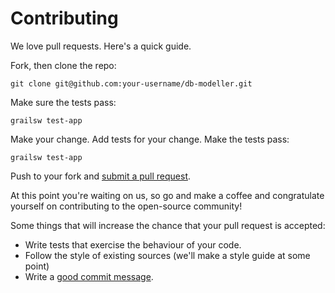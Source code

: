 # Contributing

We love pull requests. Here's a quick guide.

Fork, then clone the repo:

    git clone git@github.com:your-username/db-modeller.git

Make sure the tests pass:

    grailsw test-app

Make your change. Add tests for your change. Make the tests pass:

    grailsw test-app

Push to your fork and [submit a pull request][pr].

[pr]: https://github.com/OxBRCInformatics/db-modeller/compare/

At this point you're waiting on us, so go and make a coffee and congratulate yourself on contributing to the open-source community!

Some things that will increase the chance that your pull request is accepted:

* Write tests that exercise the behaviour of your code.
* Follow the style of existing sources (we'll make a style guide at some point)
* Write a [good commit message][commit].

[commit]: http://tbaggery.com/2008/04/19/a-note-about-git-commit-messages.html
